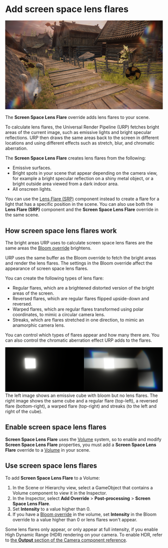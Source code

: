 # Add screen space lens flares

![](../../Images/shared/lens-flare/screenspacelensflaresurp.png)

The **Screen Space Lens Flare** override adds lens flares to your scene.

To calculate lens flares, the Universal Render Pipeline (URP) fetches bright areas of the current image, such as emissive lights and bright specular reflections. URP then draws the same areas back to the screen in different locations and using different effects such as stretch, blur, and chromatic aberration.

The **Screen Space Lens Flare** creates lens flares from the following:

* Emissive surfaces.
* Bright spots in your scene that appear depending on the camera view, for example a bright specular reflection on a shiny metal object, or a bright outside area viewed from a dark indoor area.
* All onscreen lights.

You can use the [Lens Flare (SRP)](lens-flare-component.md) component instead to create a flare for a light that has a specific position in the scene. You can also use both the **Lens Flare (SRP)** component and the **Screen Space Lens Flare** override in the same scene.

## How screen space lens flares work

The bright areas URP uses to calculate screen space lens flares are the same areas the [Bloom override](../../post-processing-bloom.md) brightens.

URP uses the same buffer as the Bloom override to fetch the bright areas and render the lens flares. The settings in the Bloom override affect the appearance of screen space lens flares. 

You can create the following types of lens flare:

* Regular flares, which are a brightened distorted version of the bright areas of the screen.
* Reversed flares, which are regular flares flipped upside-down and reversed.
* Warped flares, which are regular flares transformed using polar coordinates, to mimic a circular camera lens.
* Streaks, which are flares stretched in one direction, to mimic an anamorphic camera lens. 

You can control which types of flares appear and how many there are. You can also control the chromatic aberration effect URP adds to the flares.

![](../../Images/shared/lens-flare/screenspacelensflares-types.png)<br/>
The left image shows an emissive cube with bloom but no lens flares. The right image shows the same cube and a regular flare (top-left), a reversed flare (bottom-right), a warped flare (top-right) and streaks (to the left and right of the cube). 

## Enable screen space lens flares

**Screen Space Lens Flare** uses the [Volume](../../Volumes.md) system, so to enable and modify **Screen Space Lens Flare** properties, you must add a **Screen Space Lens Flare** override to a [Volume](../../VolumeOverrides.md) in your scene.

## Use screen space lens flares

To add **Screen Space Lens Flare** to a Volume:

1. In the Scene or Hierarchy view, select a GameObject that contains a Volume component to view it in the Inspector.
2. In the Inspector, select **Add Override** > **Post-processing** > **Screen Space Lens Flare**.
3. Set **Intensity** to a value higher than 0.
4. If you have a [Bloom override](../../post-processing-bloom.md) in the volume, set **Intensity** in the Bloom override to a value higher than 0 or lens flares won't appear.

Some lens flares only appear, or only appear at full intensity, if you enable High Dynamic Range (HDR) rendering on your camera. To enable HDR, refer to [the **Output** section of the Camera component reference](../../camera-component-reference.md#output).

